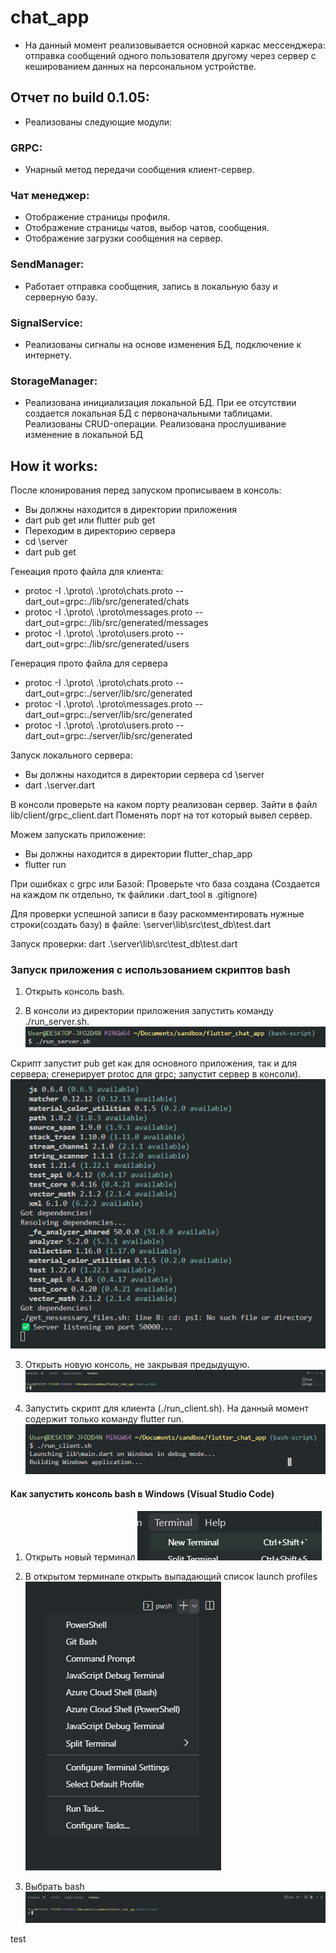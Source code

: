 # chat_app

- На данный момент реализовывается основной каркас мессенджера: отправка сообщений одного пользователя другому через сервер с кешированием данных на персональном устройстве.
## Отчет по build 0.1.05:
- Реализованы следующие модули:

### GRPC:
- Унарный метод передачи сообщения клиент-сервер.

### Чат менеджер:
- Отображение страницы профиля.
- Отображение страницы чатов, выбор чатов, сообщения.
- Отображение загрузки сообщения на сервер.

### SendManager:
- Работает отправка сообщения, запись в локальную базу и серверную базу.

### SignalService:
- Реализованы сигналы на основе изменения БД, подключение к интернету.

### StorageManager:
- Реализована инициализация локальной БД. При ее отсутствии создается локальная БД с первоначальными таблицами. Реализованы CRUD-операции. Реализована прослушивание изменение в локальной БД


## How it works:
После клонирования перед запуском прописываем в консоль:
- Вы должны находится в директории приложения
- dart pub get или flutter pub get
- Переходим в директорию сервера
- cd \server
- dart pub get

Генеация прото файла для клиента:
- protoc -I .\proto\ .\proto\chats.proto --dart_out=grpc:./lib/src/generated/chats
- protoc -I .\proto\ .\proto\messages.proto --dart_out=grpc:./lib/src/generated/messages
- protoc -I .\proto\ .\proto\users.proto --dart_out=grpc:./lib/src/generated/users

Генерация прото файла для сервера
- protoc -I .\proto\ .\proto\chats.proto --dart_out=grpc:./server/lib/src/generated
- protoc -I .\proto\ .\proto\messages.proto --dart_out=grpc:./server/lib/src/generated
- protoc -I .\proto\ .\proto\users.proto --dart_out=grpc:./server/lib/src/generated

Запуск локального сервера:
- Вы должны находится в директории сервера cd \server
- dart .\server.dart 


В консоли проверьте на каком порту реализован сервер. Зайти в файл lib/client/grpc_client.dart Поменять порт на тот который вывел сервер.

Можем запускать приложение:
- Вы должны находится в директории flutter_chap_app
- flutter run 

При ошибках с grpc или Базой: 
Проверьте что база создана (Создается на каждом пк отдельно, тк файлики .dart_tool в .gitignore)

Для проверки успешной записи в базу раскомментировать нужные строки(создать базу) в файле:
\server\lib\src\test_db\test.dart

Запуск проверки:
dart .\server\lib\src\test_db\test.dart

### Запуск приложения с использованием скриптов bash

1. Открыть консоль bash.

2. В консоли из директории приложения запустить команду ./run_server.sh.
![image ./run_server.sh](assets/images/for_readme/20221210145111.png)

Скрипт запустит pub get как для основного приложения, так и для сервера; сгенерирует protoc для grpc; запустит сервер в консоли).
![image resolving dependences](assets/images/for_readme/20221210145136.png)

3. Открыть новую консоль, не закрывая предыдущую.
![image 2 opened bash consoles](assets/images/for_readme/20221210145201.png)

4. Запустить скрипт для клиента (./run_client.sh). На данный момент содержит только команду flutter run.
![image ./run_client.sh](assets/images/for_readme/20221210145227.png)

#### Как запустить консоль bash в Windows (Visual Studio Code)

1. Открыть новый терминал
![image open new terminal](assets/images/for_readme/20221210144947.png)

2. В открытом терминале открыть выпадающий список launch profiles
![image choose a terminal](assets/images/for_readme/20221210145029.png)

3. Выбрать bash
![image bash terminal is opened](assets/images/for_readme/20221210145042.png)

test
